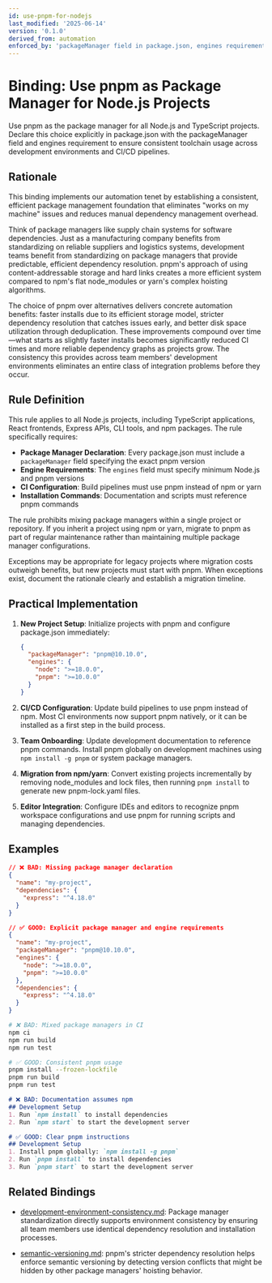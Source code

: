 ```yaml
---
id: use-pnpm-for-nodejs
last_modified: '2025-06-14'
version: '0.1.0'
derived_from: automation
enforced_by: 'packageManager field in package.json, engines requirement, CI checks'
---
```

# Binding: Use pnpm as Package Manager for Node.js Projects

Use pnpm as the package manager for all Node.js and TypeScript projects. Declare this choice explicitly in package.json with the packageManager field and engines requirement to ensure consistent toolchain usage across development environments and CI/CD pipelines.

## Rationale

This binding implements our automation tenet by establishing a consistent, efficient package management foundation that eliminates "works on my machine" issues and reduces manual dependency management overhead.

Think of package managers like supply chain systems for software dependencies. Just as a manufacturing company benefits from standardizing on reliable suppliers and logistics systems, development teams benefit from standardizing on package managers that provide predictable, efficient dependency resolution. pnpm's approach of using content-addressable storage and hard links creates a more efficient system compared to npm's flat node_modules or yarn's complex hoisting algorithms.

The choice of pnpm over alternatives delivers concrete automation benefits: faster installs due to its efficient storage model, stricter dependency resolution that catches issues early, and better disk space utilization through deduplication. These improvements compound over time—what starts as slightly faster installs becomes significantly reduced CI times and more reliable dependency graphs as projects grow. The consistency this provides across team members' development environments eliminates an entire class of integration problems before they occur.

## Rule Definition

This rule applies to all Node.js projects, including TypeScript applications, React frontends, Express APIs, CLI tools, and npm packages. The rule specifically requires:

- **Package Manager Declaration**: Every package.json must include a `packageManager` field specifying the exact pnpm version
- **Engine Requirements**: The `engines` field must specify minimum Node.js and pnpm versions
- **CI Configuration**: Build pipelines must use pnpm instead of npm or yarn
- **Installation Commands**: Documentation and scripts must reference pnpm commands

The rule prohibits mixing package managers within a single project or repository. If you inherit a project using npm or yarn, migrate to pnpm as part of regular maintenance rather than maintaining multiple package manager configurations.

Exceptions may be appropriate for legacy projects where migration costs outweigh benefits, but new projects must start with pnpm. When exceptions exist, document the rationale clearly and establish a migration timeline.

## Practical Implementation

1. **New Project Setup**: Initialize projects with pnpm and configure package.json immediately:
   ```json
   {
     "packageManager": "pnpm@10.10.0",
     "engines": {
       "node": ">=18.0.0",
       "pnpm": ">=10.0.0"
     }
   }
   ```

2. **CI/CD Configuration**: Update build pipelines to use pnpm instead of npm. Most CI environments now support pnpm natively, or it can be installed as a first step in the build process.

3. **Team Onboarding**: Update development documentation to reference pnpm commands. Install pnpm globally on development machines using `npm install -g pnpm` or system package managers.

4. **Migration from npm/yarn**: Convert existing projects incrementally by removing node_modules and lock files, then running `pnpm install` to generate new pnpm-lock.yaml files.

5. **Editor Integration**: Configure IDEs and editors to recognize pnpm workspace configurations and use pnpm for running scripts and managing dependencies.

## Examples

```json
// ❌ BAD: Missing package manager declaration
{
  "name": "my-project",
  "dependencies": {
    "express": "^4.18.0"
  }
}

// ✅ GOOD: Explicit package manager and engine requirements
{
  "name": "my-project",
  "packageManager": "pnpm@10.10.0",
  "engines": {
    "node": ">=18.0.0",
    "pnpm": ">=10.0.0"
  },
  "dependencies": {
    "express": "^4.18.0"
  }
}
```

```bash
# ❌ BAD: Mixed package managers in CI
npm ci
npm run build
npm run test

# ✅ GOOD: Consistent pnpm usage
pnpm install --frozen-lockfile
pnpm run build
pnpm run test
```

```markdown
# ❌ BAD: Documentation assumes npm
## Development Setup
1. Run `npm install` to install dependencies
2. Run `npm start` to start the development server

# ✅ GOOD: Clear pnpm instructions
## Development Setup
1. Install pnpm globally: `npm install -g pnpm`
2. Run `pnpm install` to install dependencies
3. Run `pnpm start` to start the development server
```

## Related Bindings

- [development-environment-consistency.md](../core/development-environment-consistency.md): Package manager standardization directly supports environment consistency by ensuring all team members use identical dependency resolution and installation processes.

- [semantic-versioning.md](../core/semantic-versioning.md): pnpm's stricter dependency resolution helps enforce semantic versioning by detecting version conflicts that might be hidden by other package managers' hoisting behavior.
